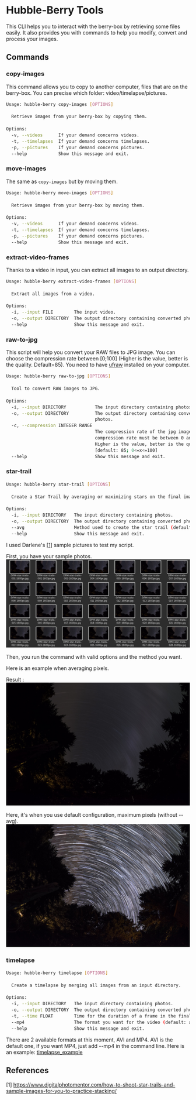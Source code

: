 # Hubble-Berry Tools

This CLI helps you to interact with the berry-box by retrieving some files easily. It also provides you with commands to help you modify, convert and process your images.

## Commands

### copy-images

This command allows you to copy to another computer, files that are on the berry-box. You can precise which folder: video/timelapse/pictures.

```sh
Usage: hubble-berry copy-images [OPTIONS]

  Retrieve images from your berry-box by copying them.

Options:
  -v, --videos      If your demand concerns videos.
  -t, --timelapses  If your demand concerns timelapses.
  -p, --pictures    If your demand concerns pictures.
  --help            Show this message and exit.
```

### move-images

The same as `copy-images` but by moving them.

```sh
Usage: hubble-berry move-images [OPTIONS]

  Retrieve images from your berry-box by moving them.

Options:
  -v, --videos      If your demand concerns videos.
  -t, --timelapses  If your demand concerns timelapses.
  -p, --pictures    If your demand concerns pictures.
  --help            Show this message and exit.
```

### extract-video-frames

Thanks to a video in input, you can extract all images to an output directory.

```sh
Usage: hubble-berry extract-video-frames [OPTIONS]

  Extract all images from a video.

Options:
  -i, --input FILE        The input video.
  -o, --output DIRECTORY  The output directory containing converted photos.
  --help                  Show this message and exit.
```

### raw-to-jpg

This script will help you convert your RAW files to JPG image. You can choose the compression rate between [0;100] (Higher is the value, better is the quality. Default=85).
You need to have [ufraw] installed on your computer.

```sh
Usage: hubble-berry raw-to-jpg [OPTIONS]

  Tool to convert RAW images to JPG.

Options:
  -i, --input DIRECTORY           The input directory containing photos.
  -o, --output DIRECTORY          The output directory containing converted
                                  photos.
  -c, --compression INTEGER RANGE
                                  The compression rate of the jpg image. The
                                  compression rate must be between 0 and 100.
                                  Higher is the value, better is the quality.
                                  [default: 85; 0<=x<=100]
  --help                          Show this message and exit.
```

### star-trail

```sh
Usage: hubble-berry star-trail [OPTIONS]

  Create a Star Trail by averaging or maximizing stars on the final image.

Options:
  -i, --input DIRECTORY   The input directory containing photos.
  -o, --output DIRECTORY  The output directory containing converted photos.
  --avg                   Method used to create the star trail (default: max).
  --help                  Show this message and exit.
```

I used Darlene's [[1]](#1) sample pictures to test my script.

First, you have your sample photos.
![sample_photos](./img/sample_photos.png)

Then, you run the command with valid options and the method you want.


Here is an example when averaging pixels.

Result :
![avg_pixels](./img/avg_pixels.jpg)

Here, it's when you use default configuration, maximum pixels (without --avg).
![max_pixels](./img/max_pixels.jpg)



### timelapse

```sh
Usage: hubble-berry timelapse [OPTIONS]

  Create a timelapse by merging all images from an input directory.

Options:
  -i, --input DIRECTORY   The input directory containing photos.
  -o, --output DIRECTORY  The output directory containing converted photos.
  -t, --time FLOAT        Time for the duration of a frame in the final video.
  --mp4                   The format you want for the video (default: avi)
  --help                  Show this message and exit.
```

There are 2 available formats at this moment, AVI and MP4. AVI is the default one, if you want MP4, just add --mp4 in the command line. Here is an example: [timelapse_example]


## References

<a id="1">[1]</a> https://www.digitalphotomentor.com/how-to-shoot-star-trails-and-sample-images-for-you-to-practice-stacking/

[ufraw]:https://doc.ubuntu-fr.org/ufraw
[timelapse_example]:https://github.com/Bilou4/hubble-berry/blob/master/appFolder/static/camera/video/2020-09-11-22-12-01.mp4
